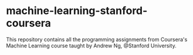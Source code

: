 # machine-learning-stanford-coursera
This repository contains all the programming assignments from Coursera's Machine Learning course taught by Andrew Ng,  @Stanford University.
